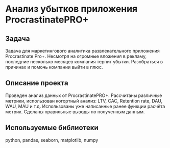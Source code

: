 # Анализ убытков приложения ProcrastinatePRO+
## Задача
Задача для маркетингового аналитика развлекательного приложения Procrastinate Pro+. Несмотря на огромные вложения в рекламу,
последние несколько месяцев компания терпит убытки. Разобраться в причинах и помочь компании выйти в плюс.
## Описание проекта
Проведен анализ данных от ProcrastinatePRO+.
Рассчитаны различные метрики, использован когортный анализ: LTV, CAC, Retention rate, DAU, WAU, MAU и т.д.
Использованы уже написанные ранее функции расчёта метрик. Сделаны правильные выводы по полученным данным.
## Используемые библиотеки
python, pandas, seaborn, matplotlib, numpy
